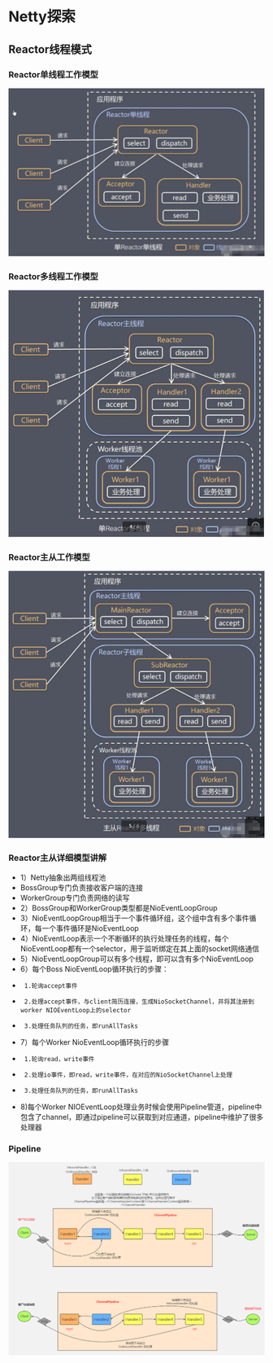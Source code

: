 
# Netty探索

## Reactor线程模式

### Reactor单线程工作模型

![Reactor单线程工作模型](./src/main/resources/pic/reactor_single.png "Reactor单线程工作模型") 

### Reactor多线程工作模型

![Reactor多线程工作模型](./src/main/resources/pic/reactor_multi.png "Reactor多线程工作模型") 

### Reactor主从工作模型

![Reactor主从工作模型](./src/main/resources/pic/reactor_master.png "Reactor主从工作模型") 

### Reactor主从详细模型讲解
 
 * 1）Netty抽象出两组线程池
 *  BossGroup专门负责接收客户端的连接
 *  WorkerGroup专门负责网络的读写
 * 2）BossGroup和WorkerGroup类型都是NioEventLoopGroup
 * 3）NioEventLoopGroup相当于一个事件循环组，这个组中含有多个事件循环，每一个事件循环是NioEventLoop
 * 4）NioEventLoop表示一个不断循环的执行处理任务的线程，每个NioEventLoop都有一个selector，用于监听绑定在其上面的socket网络通信
 * 5）NioEventLoopGroup可以有多个线程，即可以含有多个NioEventLoop
 * 6）每个Boss NioEventLoop循环执行的步骤：
 *      1.轮询accept事件
 *      2.处理accept事件，与client简历连接，生成NioSocketChannel，并将其注册到worker NIOEventLoop上的selector
 *      3.处理任务队列的任务，即runAllTasks
 * 7）每个Worker NioEventLoop循环执行的步骤
 *      1.轮询read，write事件
 *      2.处理io事件，即read，write事件，在对应的NioSocketChannel上处理
 *      3.处理任务队列的任务，即runAllTasks
 * 8)每个Worker NIOEventLoop处理业务时候会使用Pipeline管道，pipeline中包含了channel，即通过pipeline可以获取到对应通道，pipeline中维护了很多处理器

### Pipeline

![Netty入站出站模式](./src/main/resources/pic/pipline.png "Netty入站出站模式") 















































































